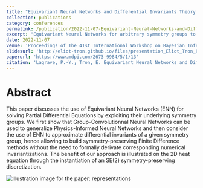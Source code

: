 ```yaml
---
title: "Equivariant Neural Networks and Differential Invariants Theory for Solving Partial Differential Equations"
collection: publications
category: conferences
permalink: /publication/2022-11-07-Equivariant-Neural-Networks-and-Differential-Invariants-Theory-for-Solving-Partial-Differential-Equations
excerpt: "Equivariant Neural Networks for arbitrary symmetry groups to generalize Physics-Informed Neural Networks and approximate differential invariants.<br/><img src='/images/2022-11-07-article-mdpi.png'>"
date: 2022-11-07
venue: 'Proceedings of The 41st International Workshop on Bayesian Inference and Maximum Entropy Methods in Science and Engineering'
slidesurl: 'http://eliot-tron.github.io/files/presentation_Eliot_Tron_Pierre-Yves_Lagrave_17min.pdf'
paperurl: 'https://www.mdpi.com/2673-9984/5/1/13'
citation: 'Lagrave, P.-Y.; Tron, E. Equivariant Neural Networks and Differential Invariants Theory for Solving Partial Differential Equations. Phys. Sci. Forum 2022, 5, 13. https://doi.org/10.3390/psf2022005013'
---
```


# Abstract
This paper discusses the use of Equivariant Neural Networks (ENN) for solving Partial Differential Equations by exploiting their underlying symmetry groups. We first show that Group-Convolutionnal Neural Networks can be used to generalize Physics-Informed Neural Networks and then consider the use of ENN to approximate differential invariants of a given symmetry group, hence allowing to build symmetry-preserving Finite Difference methods without the need to formally derivate corresponding numerical invariantizations. The benefit of our approach is illustrated on the 2D heat equation through the instantiation of an SE(2) symmetry-preserving discretization.

![Illustration image for the paper: representations](http://eliot-tron.github.io/images/2022-11-07-article-mdpi.png)
